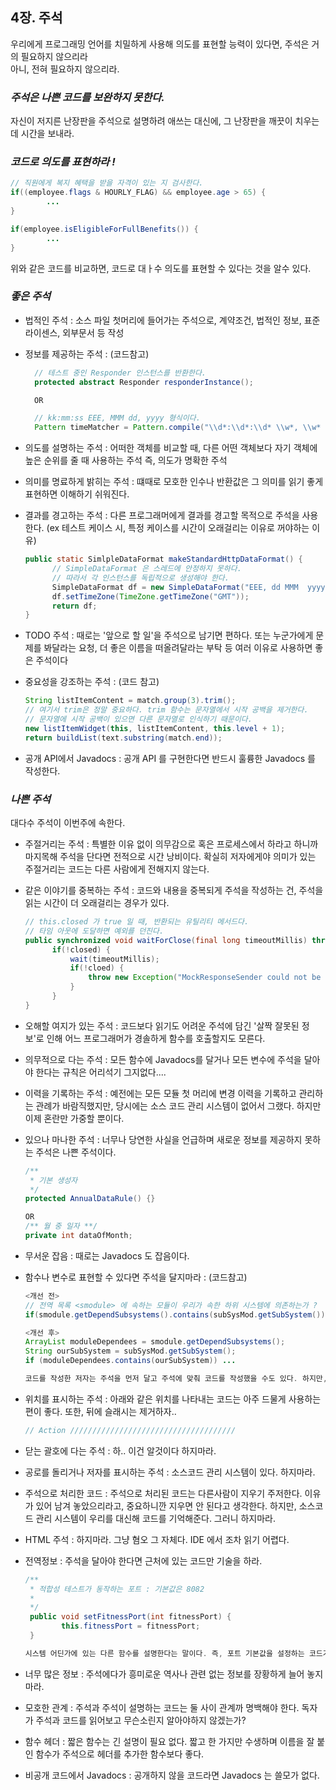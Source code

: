 ## 4장. 주석
우리에게 프로그래밍 언어를 치밀하게 사용해 의도를 표현할 능력이 있다면, 주석은 거의 필요하지 않으리라 <br>
아니, 전혀 필요하지 않으리라.

### *주석은 나쁜 코드를 보완하지 못한다.*
자신이 저지른 난장판을 주석으로 설명하려 애쓰는 대신에, 그 난장판을 깨끗이 치우는데 시간을 보내라.

### *코드로 의도를 표현하라 !*
```java
// 직원에게 복지 혜택을 받을 자격이 있는 지 검사한다.
if((employee.flags & HOURLY_FLAG) && employee.age > 65) {
        ...    
}
```
```java
if(employee.isEligibleForFullBenefits()) {
        ...    
}
```
위와 같은 코드를 비교하면, 코드로 대ㅏ수 의도를 표현할 수 있다는 것을 알수 있다.

### *좋은 주석*
- 법적인 주석 : 소스 파일 첫머리에 들어가는 주석으로, 계약조건, 법적인 정보, 표준 라이센스, 외부문서 등 작성


- 정보를 제공하는 주석 : (코드참고)
  ```java
    // 테스트 중인 Responder 인스턴스를 반환한다.
    protected abstract Responder responderInstance();
  
    OR
  
    // kk:mm:ss EEE, MMM dd, yyyy 형식이다.
    Pattern timeMatcher = Pattern.compile("\\d*:\\d*:\\d* \\w*, \\w* \\d*, \\d*");
  ```
  
- 의도를 설명하는 주석 : 어떠한 객체를 비교할 때, 다른 어떤 객체보다 자기 객체에 높은 순위를 줄 때 사용하는 주석 즉, 의도가 명확한 주석


- 의미를 명료하게 밝히는 주석 : 떄때로 모호한 인수나 반환값은 그 의미를 읽기 좋게 표현하면 이해하기 쉬워진다.


- 결과를 경고하는 주석 : 다른 프로그래머에게 결과를 경고할 목적으로 주석을 사용한다. (ex 테스트 케이스 시, 특정 케이스를 시간이 오래걸리는 이유로 꺼야하는 이유)
  ```java
  public static SimlpleDataFormat makeStandardHttpDataFormat() {
        // SimpleDataFormat 은 스레드에 안정하지 못하다.
        // 따라서 각 인스턴스를 독립적으로 생성해야 한다.
        SimpleDataFormat df = new SimpleDataFormat("EEE, dd MMM  yyyy HH:mm:ss z");
        df.setTimeZone(TimeZone.getTimeZone("GMT"));
        return df; 
  }
  ```


- TODO 주석 : 때로는 '앞으로 할 일'을 주석으로 남기면 편하다. 또는 누군가에게 문제를 봐달라는 요청, 더 좋은 이름을 떠올려달라는 부탁 등 여러 이유로 사용하면 좋은 주석이다


- 중요성을 강조하는 주석 : (코드 참고)
  ```java
  String listItemContent = match.group(3).trim();
  // 여기서 trim은 정말 중요하다. trim 함수는 문자열에서 시작 공백을 제거한다.
  // 문자열에 시작 공백이 있으면 다른 문자열로 인식하기 때문이다.
  new listItemWidget(this, listItemContent, this.level + 1);
  return buildList(text.substring(match.end));
  ```

- 공개 API에서 Javadocs : 공개 API 를 구현한다면 반드시 훌륭한 Javadocs 를 작성한다.
  
### *나쁜 주석*
대다수 주석이 이번주에 속한다.
- 주절거리는 주석 : 특별한 이유 없이 의무감으로 혹은 프로세스에서 하라고 하니까 마지목해 주석을 단다면 전적으로 시간 낭비이다. 확실히 저자에게야 의미가 있는 주절거리는 코드는 다른 사람에게 전해지지 않는다.


- 같은 이야기를 중복하는 주석 : 코드와 내용을 중복되게 주석을 작성하는 건, 주석을 읽는 시간이 더 오래걸리는 경우가 있다.
  ```java
  // this.closed 가 true 일 때, 반환되는 유틸리티 메서드다.
  // 타임 아웃에 도달하면 예외를 던진다.
  public synchronized void waitForClose(final long timeoutMillis) throws Excption {
        if(!closed) {
            wait(timeoutMillis);
            if(!cloed) {
                throw new Exception("MockResponseSender could not be closed");
            } 
        } 
  }
  ```
- 오해할 여지가 있는 주석 : 코드보다 읽기도 어려운 주석에 담긴 '살짝 잘못된 정보'로 인해 어느 프로그래머가 경솔하게 함수를 호출할지도 모른다.


- 의무적으로 다는 주석 : 모든 함수에 Javadocs를 달거나 모든 변수에 주석을 달아야 한다는 규칙은 어리석기 그지없다....


- 이력을 기록하는 주석 : 예전에는 모든 모듈 첫 머리에 변경 이력을 기록하고 관리하는 관례가 바람직했지만, 당시에는 소스 코드 관리 시스템이 없어서 그랬다. 하지만 이제 혼란만 가중할 뿐이다.


- 있으나 마나한 주석 : 너무나 당연한 사실을 언급하며 새로운 정보를 제공하지 못하는 주석은 나쁜 주석이다.
  ```java
  /**
   * 기본 생성자
   */
  protected AnnualDataRule() {}
  
  OR
  /** 월 중 일자 **/
  private int dataOfMonth;
  ```


- 무서운 잡음 : 때로는 Javadocs 도 잡음이다. 


- 함수나 변수로 표현할 수 있다면 주석을 달지마라 : (코드참고)
    ```java
    <개선 전>
    // 전역 목록 <smodule> 에 속하는 모듈이 우리가 속한 하위 시스템에 의존하는가 ?
    if(smodule.getDependSubsystems().contains(subSysMod.getSubSystem())) ...
  
    <개선 후>
    ArrayList moduleDependees = smodule.getDependSubsystems();
    String ourSubSystem = subSysMod.getSubSystem();
    if (moduleDependees.contains(ourSubSystem)) ...
    
    코드를 작성한 저자는 주석을 먼저 달고 주석에 맞춰 코드를 작성했을 수도 있다. 하지만, 위와 같이 주석이 필요하지 않도록 코드를 개선하는 편이 좋다.
    ```
    
- 위치를 표시하는 주석 : 아래와 같은 위치를 나타내는 코드는 아주 드물게 사용하는 편이 좋다. 또한, 뒤에 슬래시는 제거하자.. 
    ```java
    // Action /////////////////////////////////////
    ```
  

- 닫는 괄호에 다는 주석 : 하.. 이건 알것이다 하지마라.


- 공로를 돌리거나 저자를 표시하는 주석 : 소스코드 관리 시스템이 있다. 하지마라.


- 주석으로 처리한 코드 : 주석으로 처리된 코드는 다른사람이 지우기 주저한다. 이유가 있어 남겨 놓았으리라고, 중요하니깐 지우면 안 된다고 생각한다. 하지만, 소스코드 관리 시스템이 우리를 대신해 코드를 기억해준다. 그러니 하지마라.


- HTML 주석 : 하지마라. 그냥 혐오 그 자체다. IDE 에서 조차 읽기 어렵다.


- 전역정보 : 주석을 달아야 한다면 근처에 있는 코드만 기술을 하라. 
    ```java
    /**
     * 적합성 테스트가 동작하는 포트 : 기본값은 8082
     *
     */
     public void setFitnessPort(int fitnessPort) {
            this.fitnessPort = fitnessPort;
     }
  
    시스템 어딘가에 있는 다른 함수를 설명한다는 말이다. 즉, 포트 기본값을 설정하는 코드가 변해도 아래 주석이 변하리라는 보장이 없다.
    ```
  

- 너무 많은 정보 : 주석에다가 흥미로운 역사나 관련 없는 정보를 장황하게 늘어 놓지마라.


- 모호한 관계 : 주석과 주석이 설명하는 코드는 둘 사이 관계까 명백해야 한다. 독자가 주석과 코드를 읽어보고 무슨소린지 알아야하지 않겠는가?


- 함수 헤더 : 짧은 함수는 긴 설명이 필요 없다. 짧고 한 가지만 수생하며 이름을 잘 붙인 함수가 주석으로 헤더를 추가한 함수보다 좋다.


- 비공개 코드에서 Javadocs : 공개하지 않을 코드라면 Javadocs 는 쓸모가 없다. 

